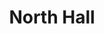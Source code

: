 ---
events:
- audio_id: sa-rwb-023
  building: North Hall
  categories: north-hall
  description: Student Body President Brian Nixon was attacked near his dorm room
    in North Hall. Prior to this attack, public safety provided Nixon with security.
    Nixon received racial death threats and intimidating calls and letters throughout
    his presidency. As student body president, Nixon implemented programs that encouraged
    students to practice ethical behavior and allowed students to meet with campus
    leaders in informal settings. Nixon accomplished many successful programs in spite
    of the personal racial threats he received while president. The violence escalated
    in February 1990 when Nixon was attacked in the early morning while walking to
    his residence hall. Nixon resigned as president in March 1990, one month prior
    to the end of his term. He cited personal reasons for his resignation and stated,
    "The pain and pressure has finally taken its toll physically, mentally, emotionally,
    and especially academically."
  event_decade: '1990'
  event_id: '60'
  excerpt: Student Body President Brian Nixon was attacked near his dorm room in North
    Hall. Prior to this attack, public safety provided Nixon with security. Nixon
    received racial death threats and intimidating calls and letters throughout his
    presidency. As student body president, Nixon implemented programs that encouraged
    students to practice ethical behavior and allowed students to meet with campus
    leaders in informal settings. Nixon accomplished many successful programs in spite
    of the personal racial threats he received while president. The violence escalated
    in February 1990 when Nixon was attacked in the early morning while walking to
    his residence hall. Nixon resigned as president in March 1990, one month prior
    to the end of his term. He cited personal reasons for his resignation and stated,
    "The pain and pressure has finally taken its toll physically, mentally, emotionally,
    and especially academically."
  image id (orig): 0004108
  image_caption: North Residence Hall
  image_id: 0004108
  image_link: https://d.lib.ncsu.edu/collections/catalog/0004108
  redirect_from: /events/43/index.html
  start_date: 02/01/1990
  title: Brian Nixon attacked
  year: '1990'
lat: '35.787267'
layout: post
lng: '-78.664749'
order: 29
permalink: places/north-hall/
place: north-hall
title: North Hall

---